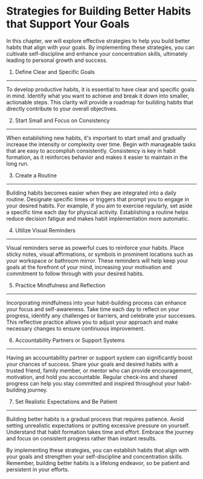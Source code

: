 Strategies for Building Better Habits that Support Your Goals
======================================================================

In this chapter, we will explore effective strategies to help you build better habits that align with your goals. By implementing these strategies, you can cultivate self-discipline and enhance your concentration skills, ultimately leading to personal growth and success.

1. Define Clear and Specific Goals
----------------------------------

To develop productive habits, it is essential to have clear and specific goals in mind. Identify what you want to achieve and break it down into smaller, actionable steps. This clarity will provide a roadmap for building habits that directly contribute to your overall objectives.

2. Start Small and Focus on Consistency
---------------------------------------

When establishing new habits, it's important to start small and gradually increase the intensity or complexity over time. Begin with manageable tasks that are easy to accomplish consistently. Consistency is key in habit formation, as it reinforces behavior and makes it easier to maintain in the long run.

3. Create a Routine
-------------------

Building habits becomes easier when they are integrated into a daily routine. Designate specific times or triggers that prompt you to engage in your desired habits. For example, if you aim to exercise regularly, set aside a specific time each day for physical activity. Establishing a routine helps reduce decision fatigue and makes habit implementation more automatic.

4. Utilize Visual Reminders
---------------------------

Visual reminders serve as powerful cues to reinforce your habits. Place sticky notes, visual affirmations, or symbols in prominent locations such as your workspace or bathroom mirror. These reminders will help keep your goals at the forefront of your mind, increasing your motivation and commitment to follow through with your desired habits.

5. Practice Mindfulness and Reflection
--------------------------------------

Incorporating mindfulness into your habit-building process can enhance your focus and self-awareness. Take time each day to reflect on your progress, identify any challenges or barriers, and celebrate your successes. This reflective practice allows you to adjust your approach and make necessary changes to ensure continuous improvement.

6. Accountability Partners or Support Systems
---------------------------------------------

Having an accountability partner or support system can significantly boost your chances of success. Share your goals and desired habits with a trusted friend, family member, or mentor who can provide encouragement, motivation, and hold you accountable. Regular check-ins and shared progress can help you stay committed and inspired throughout your habit-building journey.

7. Set Realistic Expectations and Be Patient
--------------------------------------------

Building better habits is a gradual process that requires patience. Avoid setting unrealistic expectations or putting excessive pressure on yourself. Understand that habit formation takes time and effort. Embrace the journey and focus on consistent progress rather than instant results.

By implementing these strategies, you can establish habits that align with your goals and strengthen your self-discipline and concentration skills. Remember, building better habits is a lifelong endeavor, so be patient and persistent in your efforts.

